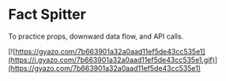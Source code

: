 
# Fact Spitter

To practice props, downward data flow, and API calls.

[![https://gyazo.com/7b663901a32a0aad11ef5de43cc535e1](https://i.gyazo.com/7b663901a32a0aad11ef5de43cc535e1.gif)](https://gyazo.com/7b663901a32a0aad11ef5de43cc535e1)
